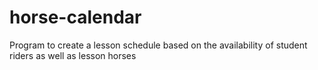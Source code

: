# horse-calendar
Program to create a lesson schedule based on the availability of student riders as well as lesson horses
